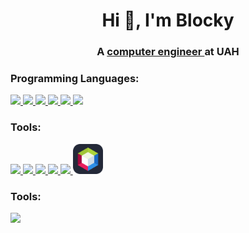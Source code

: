 <h1 align="center">Hi 👋, I'm Blocky</h1>
<h3 align="center">A <a href="https://www.uah.es/en/estudios/Grado-en-Ingenieria-de-Computadores/"> computer engineer </a> at UAH</h3>

<h3 align="left">Programming Languages:</h3>
<p align="left"> 
  <a href="https://www.python.org/" target="_blank" rel="noreferrer">
    <img src="https://go-skill-icons.vercel.app/api/icons?i=py&perline=4&theme=dark"> 
  </a> <a href="https://www.java.com/" target="_blank" rel="noreferrer">
  <img src="https://go-skill-icons.vercel.app/api/icons?i=java&perline=4&theme=dark">
  </a> <a href="https://www.r-project.org/" target="_blank" rel="noreferrer">
  <img src="https://go-skill-icons.vercel.app/api/icons?i=r&perline=4&theme=dark">
  </a> <a href="https://www.gnu.org/software/binutils/" target="_blank" rel="noreferrer">
  <img src="https://go-skill-icons.vercel.app/api/icons?i=assembly&perline=4&theme=dark">
  </a> <a href="https://www.gnu.org/software/binutils/" target="_blank" rel="noreferrer">
  <img src="https://go-skill-icons.vercel.app/api/icons?i=html&perline=4&theme=dark">
  </a> <a href="https://www.gnu.org/software/binutils/" target="_blank" rel="noreferrer">
  <img src="https://go-skill-icons.vercel.app/api/icons?i=css&perline=4&theme=dark">
  </a>
</p>

<h3 align="left">Tools:</h3>
<p align="left"> 
  <a href="https://git-scm.com/" target="_blank" rel="noreferrer">
  <img src="https://go-skill-icons.vercel.app/api/icons?i=git&perline=6&theme=dark"> 
  </a> <a href="https://www.gnu.org/software/bash/" target="_blank" rel="noreferrer">
  <img src="https://go-skill-icons.vercel.app/api/icons?i=bash&perline=6&theme=dark">
  </a> <a href="https://ubuntu.com/download" target="_blank" rel="noreferrer">
  <img src="https://go-skill-icons.vercel.app/api/icons?i=linux&perline=6&theme=dark">
  </a> <a href="https://www.jetbrains.com/pycharm/download/" target="_blank" rel="noreferrer">
  <img src="https://go-skill-icons.vercel.app/api/icons?i=pycharm&perline=6&theme=dark">
  </a> <a href="https://code.visualstudio.com/" target="_blank" rel="noreferrer">
  <img src="https://go-skill-icons.vercel.app/api/icons?i=vscode&perline=6&theme=dark">
  </a> <a href="https://netbeans.apache.org/front/main/index.html" target="_blank" rel="noreferrer">
  <img src="https://raw.githubusercontent.com/Blockky/Blockky/master/images/apachenetb.svg" width=48>
  </a>
</p>

<h3 align="left">Tools:</h3>
<p align="left"> 
  <a href="https://www.latex-project.org/" target="_blank" rel="noreferrer">
  <img src="https://go-skill-icons.vercel.app/api/icons?i=latex&perline=4&theme=dark">
  </a>
</p>
